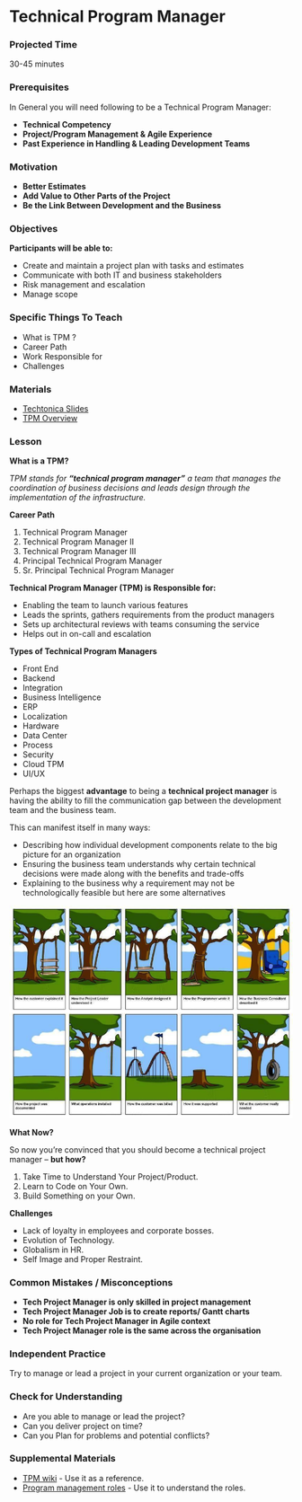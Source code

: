 # Technical Program Manager

### Projected Time

30-45 minutes

### Prerequisites

In General you will need following to be a Technical Program Manager:

* **Technical Competency**
* **Project/Program Management & Agile Experience**
* **Past Experience in Handling & Leading Development Teams**

### Motivation

* **Better Estimates**
* **Add Value to Other Parts of the Project**
* **Be the Link Between Development and the Business**

### Objectives

**Participants will be able to:**

* Create and maintain a project plan with tasks and estimates
* Communicate with both IT and business stakeholders
* Risk management and escalation
* Manage scope

### Specific Things To Teach

* What is TPM ?
* Career Path
* Work Responsible for
* Challenges

### Materials

- [Techtonica Slides](https://docs.google.com/presentation/d/1q_sa93_LGQTZhNHyBnQHJmaO_2wgVD_7Mz7-gAjFZ8U/edit#slide=id.p)
- [TPM Overview](http://www.mariogerard.com/technical-program-manager/)

### Lesson


**What is a TPM?**

*TPM stands for **“technical program manager”** a team that manages the coordination of business decisions and leads design through the implementation of the infrastructure.*

**Career Path**

1. Technical Program Manager
2. Technical Program Manager II
3. Technical Program Manager III
4. Principal Technical Program Manager
5. Sr. Principal Technical Program Manager

**Technical Program Manager (TPM) is Responsible for:**

* Enabling the team to launch various features
* Leads the sprints, gathers requirements from the product managers
* Sets up architectural reviews with teams consuming the service
* Helps out in on-call and escalation

**Types of Technical Program Managers**

* Front End
* Backend
* Integration
* Business Intelligence
* ERP
* Localization
* Hardware
* Data Center
* Process
* Security
* Cloud TPM
* UI/UX

Perhaps the biggest **advantage** to being a **technical project manager** is having the ability to fill the communication gap between the development team and the business team. 

This can manifest itself in many ways:

* Describing how individual development components relate to the big picture for an organization
* Ensuring the business team understands why certain technical decisions were made along with the benefits and trade-offs
* Explaining to the business why a requirement may not be technologically feasible but here are some alternatives

![tpm](productmanage.png)

**What Now?**

So now you’re convinced that you should become a technical project manager – **but how?**

1. Take Time to Understand Your Project/Product.
2. Learn to Code on Your Own.
3. Build Something on your Own.

**Challenges**

* Lack of loyalty in employees and corporate bosses.
* Evolution of Technology.
* Globalism in HR.
* Self Image and Proper Restraint.

### Common Mistakes / Misconceptions

* **Tech Project Manager is only skilled in project management**
* **Tech Project Manager Job is to create reports/ Gantt charts**
* **No role for Tech Project Manager in Agile context**
* **Tech Project Manager role is the same across the organisation**

### Independent Practice

Try to manage or lead a project in your current organization or your team.

### Check for Understanding

* Are you able to manage or lead the project?
* Can you deliver project on time?
* Can you Plan for problems and potential conflicts?

### Supplemental Materials

- [TPM wiki](https://en.wikipedia.org/wiki/Program_management) - Use it as a reference.
- [Program management roles](https://www.pmi.org/learning/library/roles-responsibilities-skills-program-management-6799) - Use it to understand the roles.
